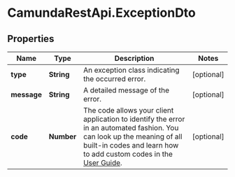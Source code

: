 # CamundaRestApi.ExceptionDto

## Properties
Name | Type | Description | Notes
------------ | ------------- | ------------- | -------------
**type** | **String** | An exception class indicating the occurred error. | [optional] 
**message** | **String** | A detailed message of the error. | [optional] 
**code** | **Number** | The code allows your client application to identify the error in an automated fashion. You can look up the meaning of all built-in codes and learn how to add custom codes in the [User Guide](https://docs.camunda.org/manual/develop/user-guide/process-engine/error-handling/#exception-codes). | [optional] 
